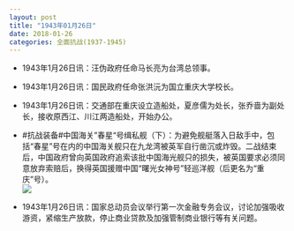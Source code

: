 ```yaml
---
layout: post
title: "1943年01月26日"
date: 2018-01-26
categories: 全面抗战(1937-1945)
---
```


<meta name="referrer" content="no-referrer" />

- 1943年1月26日讯：汪伪政府任命马长亮为台湾总领事。 

- 1943年1月26日讯：国民政府任命张洪沅为国立重庆大学校长。 

- 1943年1月26日讯：交通部在重庆设立造船处，夏彦儒为处长，张乔啬为副处长，接收原西江、川江两造船处，开始办公。 

- #抗战装备#中国海关”春星“号缉私舰（下）：为避免舰艇落入日敌手中，包括“春星”号在内的中国海关舰只在九龙湾被英军自行凿沉或炸毁。二战结束后，中国政府曾向英国政府追索该批中国海光舰只的损失，被英国要求必须同意放弃索赔后，换得英国援赠中国“曙光女神号”轻巡洋舰（后更名为“重庆”号）。 <br/><img src="https://wx1.sinaimg.cn/large/aca367d8ly1fnts310swdj20b407ljsg.jpg" />

- 1943年1月26日讯：国家总动员会议举行第一次金融专务会议，讨论加强吸收游资，紧缩生产放款，停止商业贷款及加强管制商业银行等有关问题。 

